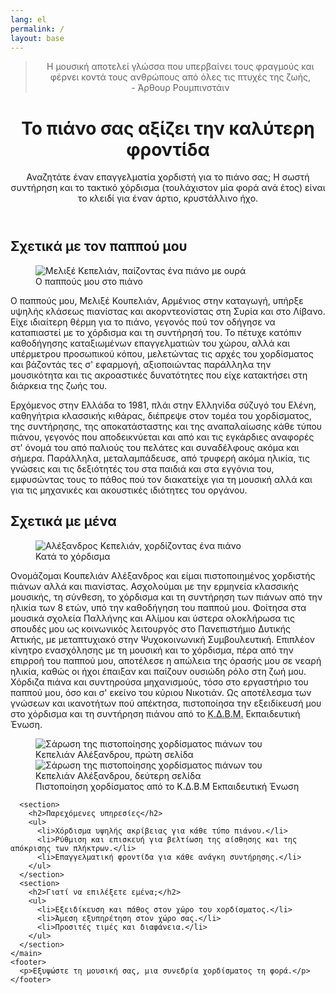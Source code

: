 ```yaml
---
lang: el
permalink: /
layout: base
---
```


<header>
  <section id="hero">
    <blockquote cite="https://en.wikipedia.org/wiki/Arthur_Rubinstein">
      Η μουσική αποτελεί γλώσσα που υπερβαίνει τους φραγμούς και φέρνει κοντά τους ανθρώπους από όλες τις πτυχές
      της ζωής,<br>- Άρθουρ Ρουμπινστάιν
    </blockquote>	
  </section>
  <h1>Το πιάνο σας αξίζει την καλύτερη φροντίδα</h1>
  <p>
    Αναζητάτε έναν επαγγελματία χορδιστή για το πιάνο σας; Η σωστή συντήρηση και το τακτικό χόρδισμα 
    (τουλάχιστον μία φορά ανά έτος) είναι το κλειδί για έναν άρτιο, κρυστάλλινο ήχο.
  </p>
</header>
<main>
  <section>
    <h2>Σχετικά με τον παππού μου</h2>
    <figure>
      <picture>
        <!-- <source srcset="" media="" type="">
             <source srcset="" media="" type=""> -->
        <img src="./assets/images/melik.jpg" alt="Μελιξέ Κεπελιάν, παίζοντας ένα πιάνο με ουρά" type="image/jpg">
      </picture>
      <figcaption>Ο παππούς μου στο πιάνο</figcaption>
    </figure>
      <p>
        Ο παππούς μου, Μελιξέ Κουπελιάν, Αρμένιος στην καταγωγή, υπήρξε υψηλής κλάσεως πιανίστας και ακορντεονίστας στη Συρία και στο Λίβανο. Είχε ιδιαίτερη θέρμη για το πιάνο, 
        γεγονός πού τον οδήγησε να καταπιαστεί με το χόρδισμα και τη συντήρησή του. Το πέτυχε κατόπιν καθοδήγησης καταξιωμένων επαγγελματιών του χώρου, αλλά και υπέρμετρου 
        προσωπικού κόπου, μελετώντας τις αρχές του χορδίσματος και βάζοντάς τες σ' εφαρμογή, αξιοποιώντας παράλληλα την μουσικότητα και τις ακροαστικές δυνατότητες που είχε κατακτήσει
        στη διάρκεια της ζωής του. 
      </p>
      <p>
        Ερχόμενος στην Ελλάδα το 1981, πλάι στην Ελληνίδα σύζυγό του Ελένη, καθηγήτρια κλασσικής κιθάρας, διέπρεψε στον τομέα του χορδίσματος, της συντήρησης, της αποκατάσταστης και
        της αναπαλαίωσης κάθε τύπου πιάνου, γεγονός που αποδεικνύεται και από και τις εγκάρδιες αναφορές στ' όνομά του από παλιούς του πελάτες και συναδέλφους ακόμα και σήμερα. Παράλληλα,
        μεταλαμπάδευσε, από τρυφερή ακόμα ηλικία, τις γνώσεις και τις δεξιότητές του στα παιδιά και στα εγγόνια του, εμφυσώντας τους το πάθος πού τον διακατείχε για τη μουσική αλλά και για
        τις μηχανικές και ακουστικές ιδιότητες του οργάνου.
      </p>
    </section>
    <section>
      <h2>Σχετικά με μένα</h2>
      <figure>
        <picture>
          <!-- <source srcset="" media="" type="">
               <source srcset="" media="" type=""> -->
          <img src="./assets/images/alex.jpg" alt="Αλέξανδρος Κεπελιάν, χορδίζοντας ένα πιάνο" type="image/jpg">
        </picture>
        <figcaption>Κατά το χόρδισμα</figcaption>
      </figure>        
      <p>
        Ονομάζομαι Κουπελιάν Αλέξανδρος και είμαι πιστοποιημένος χορδιστής πιάνων αλλά και πιανίστας. Ασχολούμαι με την ερμηνεία κλασσικής μουσικής, τη σύνθεση, το χόρδισμα και τη συντήρηση
        των πιάνων από την ηλικία των 8 ετών, υπό την καθοδήγηση του παππού μου. Φοίτησα στα μουσικά σχολεία Παλλήνης και Αλίμου και ύστερα ολοκλήρωσα τις σπουδές μου ως κοινωνικός λειτουργός 
        στο Πανεπιστήμιο Δυτικής Αττικής, με μεταπτυχιακό στην Ψυχοκοινωνική Συμβουλευτική. Επιπλέον κίνητρο ενασχόλησης με τη μουσική και το χόρδισμα, πέρα από την επιρροή του παππού μου,
        αποτέλεσε η απώλεια της όρασής μου σε νεαρή ηλικία, καθώς οι ήχοι έπαιξαν και παίζουν ουσιώδη ρόλο στη ζωή μου. Χόρδιζα πιάνα και συντηρούσα μηχανισμούς, τόσο στο εργαστήριο του παππού μου,
        όσο και σ' εκείνο του κύριου Νικοτιάν. Ως αποτέλεσμα των γνώσεων και ικανοτήτων πού απέκτησα, πιστοποίησα την εξειδίκευσή μου στο χόρδισμα και τη συντήρηση πιάνου από το 
        <abbr title="Κέντρο Δια Βίου Μάθησης">Κ.Δ.Β.Μ.</abbr> Εκπαιδευτική Ένωση.
      </p>
      <figure>
        <img src="./assets/images/cert1.jpg" alt="Σάρωση της πιστοποίησης χορδίσματος πιάνων του Κεπελιάν Αλέξανδρου, πρώτη σελίδα" type="image/jpg">
        <img src="./assets/images/cert2.jpg" alt="Σάρωση της πιστοποίησης χορδίσματος πιάνων του Κεπελιάν Αλέξανδρου, δεύτερη σελίδα" type="image/jpg">
        <figcaption>Πιστοποίηση χορδίσματος από το Κ.Δ.Β.Μ Εκπαιδευτική Ένωση</figcaption>
      </figure>    
    </section>
    <section>  

      <section>
        <h2>Παρεχόμενες υπηρεσίες</h2>
        <ul>
          <li>Χόρδισμα υψηλής ακρίβειας για κάθε τύπο πιάνου.</li>
          <li>Ρύθμιση και επισκευή για βελτίωση της αίσθησης και της απόκρισης των πλήκτρων.</li>
          <li>Επαγγελματική φροντίδα για κάθε ανάγκη συντήρησης.</li>
        </ul>
      </section>
      <section>
        <h2>Γιατί να επιλέξετε εμένα;</h2>
        <ul>
          <li>Εξειδίκευση και πάθος στον χώρο του xoρδίσματος.</li>
          <li>Άμεση εξυπηρέτηση στον χώρο σας.</li>
          <li>Προσιτές τιμές και διαφάνεια.</li>
        </ul>
      </section>
    </main>
    <footer>
      <p>Εξυψώστε τη μουσική σας, μια συνεδρία χορδίσματος τη φορά.</p>
    </footer>   
  </body>
</html>
